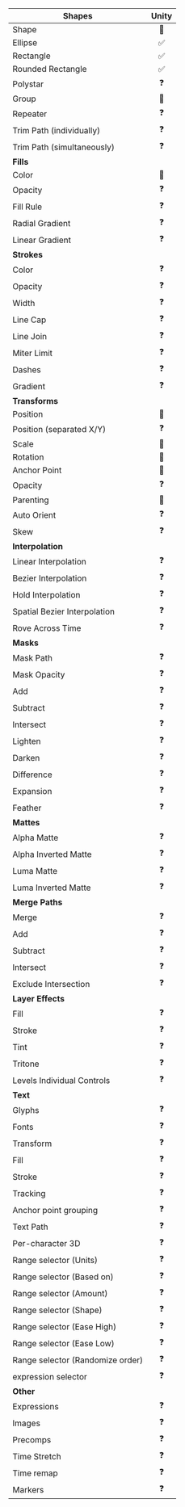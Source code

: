 | Shapes                           | Unity |
|----------------------------------|:-----:|
| Shape                            |  🔄   |
| Ellipse                          |   ✅   |
| Rectangle                        |   ✅   |
| Rounded Rectangle                |   ✅   |
| Polystar                         |   ❓   | 
| Group                            |  🔄   |
| Repeater                         |   ❓   |
| Trim Path (individually)         |   ❓   |
| Trim Path (simultaneously)       |   ❓   |
| **Fills**                        || 
| Color                            |  🔄   |
| Opacity                          |   ❓   |
| Fill Rule                        |   ❓   |
| Radial Gradient                  |   ❓   |
| Linear Gradient                  |   ❓   |
| **Strokes**                      || 
| Color                            |   ❓   | 
| Opacity                          |   ❓   | 
| Width                            |   ❓   |
| Line Cap                         |   ❓   |
| Line Join                        |   ❓   |
| Miter Limit                      |   ❓   |
| Dashes                           |   ❓   |
| Gradient                         |   ❓   |
| **Transforms**                   || 
| Position                         |  🔄   |
| Position (separated X/Y)         |   ❓   |
| Scale                            |  🔄   | 
| Rotation                         |  🔄   | 
| Anchor Point                     |  🔄   | 
| Opacity                          |   ❓   | 
| Parenting                        |  🔄   | 
| Auto Orient                      |   ❓   | 
| Skew                             |   ❓   |
| **Interpolation**                || 
| Linear Interpolation             |   ❓   | 
| Bezier Interpolation             |   ❓   | 
| Hold Interpolation               |   ❓   | 
| Spatial Bezier Interpolation     |   ❓   | 
| Rove Across Time                 |   ❓   | 
| **Masks**                        || 
| Mask Path                        |   ❓   | 
| Mask Opacity                     |   ❓   | 
| Add                              |   ❓   | 
| Subtract                         |   ❓   | 
| Intersect                        |   ❓   |
| Lighten                          |   ❓   |
| Darken                           |   ❓   |
| Difference                       |   ❓   |
| Expansion                        |   ❓   |
| Feather                          |   ❓   |
| **Mattes**                       || 
| Alpha Matte                      |   ❓   |
| Alpha Inverted Matte             |   ❓   |
| Luma Matte                       |   ❓   |
| Luma Inverted Matte              |   ❓   |
| **Merge Paths**                  || 
| Merge                            |   ❓   |
| Add                              |   ❓   |
| Subtract                         |   ❓   |
| Intersect                        |   ❓   |
| Exclude Intersection             |   ❓   |
| **Layer Effects**                || 
| Fill                             |   ❓   | 
| Stroke                           |   ❓   | 
| Tint                             |   ❓   | 
| Tritone                          |   ❓   | 
| Levels Individual Controls       |   ❓   | 
| **Text**                         || 
| Glyphs                           |   ❓   |
| Fonts                            |   ❓   |
| Transform                        |   ❓   |
| Fill                             |   ❓   |
| Stroke                           |   ❓   |
| Tracking                         |   ❓   |
| Anchor point grouping            |   ❓   | 
| Text Path                        |   ❓   | 
| Per-character 3D                 |   ❓   | 
| Range selector (Units)           |   ❓   | 
| Range selector (Based on)        |   ❓   | 
| Range selector (Amount)          |   ❓   | 
| Range selector (Shape)           |   ❓   | 
| Range selector (Ease High)       |   ❓   | 
| Range selector (Ease Low)        |   ❓   | 
| Range selector (Randomize order) |   ❓   | 
| expression selector              |   ❓   | 
| **Other**                        || 
| Expressions                      |   ❓   | 
| Images                           |   ❓   | 
| Precomps                         |   ❓   | 
| Time Stretch                     |   ❓   |
| Time remap                       |   ❓   |
| Markers                          |   ❓   |